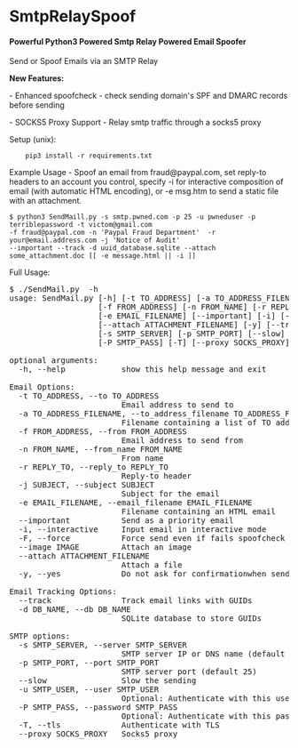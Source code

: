 # SmtpRelaySpoof
#### Powerful Python3 Powered Smtp Relay Powered Email Spoofer

<p> Send or Spoof Emails via an SMTP Relay </p>
<p> <b>New Features:</b></p>
<p> - Enhanced spoofcheck - check sending domain's SPF and DMARC records before sending </p>
<p> - SOCKS5 Proxy Support - Relay smtp traffic through a socks5 proxy</p>
<p> Setup (unix): </p>
    
        pip3 install -r requirements.txt
        
<p>Example Usage - Spoof an email from fraud@paypal.com, set reply-to headers to an account you control, specify -i for interactive composition of email (with automatic HTML encoding), or -e msg.htm to send a static file with an attachment.</p>

    $ python3 SendMaill.py -s smtp.pwned.com -p 25 -u pwneduser -p terriblepassword -t victom@gmail.com 
    -f fraud@paypal.com -n 'Paypal Fraud Department'  -r your@email.address.com -j 'Notice of Audit' 
    --important --track -d uuid_database.sqlite --attach some_attachment.doc [[ -e message.html || -i ]]

<p> Full Usage: </p>

<pre>
$ ./SendMail.py  -h
usage: SendMail.py [-h] [-t TO_ADDRESS] [-a TO_ADDRESS_FILENAME]
                   [-f FROM_ADDRESS] [-n FROM_NAME] [-r REPLY_TO] [-j SUBJECT]
                   [-e EMAIL_FILENAME] [--important] [-i] [-F] [--image IMAGE]
                   [--attach ATTACHMENT_FILENAME] [-y] [--track] [-d DB_NAME]
                   [-s SMTP_SERVER] [-p SMTP_PORT] [--slow] [-u SMTP_USER]
                   [-P SMTP_PASS] [-T] [--proxy SOCKS_PROXY]

optional arguments:
  -h, --help            show this help message and exit

Email Options:
  -t TO_ADDRESS, --to TO_ADDRESS
                        Email address to send to
  -a TO_ADDRESS_FILENAME, --to_address_filename TO_ADDRESS_FILENAME
                        Filename containing a list of TO addresses
  -f FROM_ADDRESS, --from FROM_ADDRESS
                        Email address to send from
  -n FROM_NAME, --from_name FROM_NAME
                        From name
  -r REPLY_TO, --reply_to REPLY_TO
                        Reply-to header
  -j SUBJECT, --subject SUBJECT
                        Subject for the email
  -e EMAIL_FILENAME, --email_filename EMAIL_FILENAME
                        Filename containing an HTML email
  --important           Send as a priority email
  -i, --interactive     Input email in interactive mode
  -F, --force           Force send even if fails spoofcheck
  --image IMAGE         Attach an image
  --attach ATTACHMENT_FILENAME
                        Attach a file
  -y, --yes             Do not ask for confirmationwhen sending message.

Email Tracking Options:
  --track               Track email links with GUIDs
  -d DB_NAME, --db DB_NAME
                        SQLite database to store GUIDs

SMTP options:
  -s SMTP_SERVER, --server SMTP_SERVER
                        SMTP server IP or DNS name (default localhost)
  -p SMTP_PORT, --port SMTP_PORT
                        SMTP server port (default 25)
  --slow                Slow the sending
  -u SMTP_USER, --user SMTP_USER
                        Optional: Authenticate with this username
  -P SMTP_PASS, --password SMTP_PASS
                        Optional: Authenticate with this password
  -T, --tls             Authenticate with TLS
  --proxy SOCKS_PROXY   Socks5 proxy <ex: localhost:9050>

</pre>
